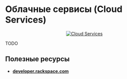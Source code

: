 Облачные сервисы (Cloud Services)
========================

<p align="center">
  <a href="https://github.com/uran1980/web-dev-blog/blob/master/Cloud-Services/README.md">
    <img  style="max-width:100%;"
          alt="Cloud Services"
          src="https://raw.github.com/uran1980/web-dev-blog/master/Cloud-Services/images/cloud.jpg" />
  </a>
</p>

TODO


## Полезные ресурсы
* **[developer.rackspace.com](http://developer.rackspace.com/)**
